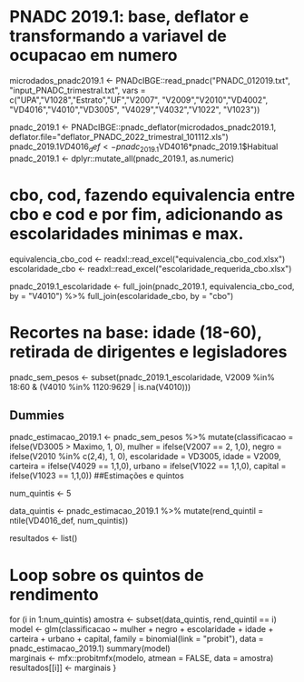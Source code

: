 # PNADC 2019.1: base, deflator e transformando a variavel de ocupacao em numero
microdados_pnadc2019.1 <- PNADcIBGE::read_pnadc("PNADC_012019.txt", 
                                                "input_PNADC_trimestral.txt", 
                                                vars = c("UPA","V1028","Estrato","UF","V2007",
                                                         "V2009","V2010","VD4002",
                                                         "VD4016","V4010","VD3005",
                                                         "V4029","V4032","V1022", "V1023"))

pnadc_2019.1 <- PNADcIBGE::pnadc_deflator(microdados_pnadc2019.1, deflator.file="deflator_PNADC_2022_trimestral_101112.xls")
pnadc_2019.1$VD4016_def <- pnadc_2019.1$VD4016*pnadc_2019.1$Habitual
pnadc_2019.1 <- dplyr::mutate_all(pnadc_2019.1, as.numeric)

# cbo, cod, fazendo equivalencia entre cbo e cod e por fim, adicionando as escolaridades minimas e max.
equivalencia_cbo_cod <- readxl::read_excel("equivalencia_cbo_cod.xlsx")
escolaridade_cbo <- readxl::read_excel("escolaridade_requerida_cbo.xlsx")

pnadc_2019.1_escolaridade <- full_join(pnadc_2019.1, equivalencia_cbo_cod, by = "V4010") %>%
  full_join(escolaridade_cbo, by = "cbo")

# Recortes na base: idade (18-60), retirada de dirigentes e legisladores
pnadc_sem_pesos <- subset(pnadc_2019.1_escolaridade, V2009 %in% 18:60 & (V4010 %in% 1120:9629 | is.na(V4010)))

## Dummies
pnadc_estimacao_2019.1 <- pnadc_sem_pesos %>% mutate(classificacao = ifelse(VD3005 > Maximo, 1, 0),
                                                     mulher = ifelse(V2007 == 2, 1,0),
                                                     negro = ifelse(V2010 %in% c(2,4), 1, 0),
                                                     escolaridade = VD3005,
                                                     idade = V2009,
                                                     carteira = ifelse(V4029 == 1,1,0),
                                                     urbano = ifelse(V1022 == 1,1,0),
                                                     capital = ifelse(V1023 == 1,1,0))
##Estimações e quintos

num_quintis <- 5

data_quintis <- pnadc_estimacao_2019.1 %>%
  mutate(rend_quintil = ntile(VD4016_def, num_quintis))

resultados <- list()

# Loop sobre os quintos de rendimento
for (i in 1:num_quintis) 
  amostra <- subset(data_quintis, rend_quintil == i) 
  model <- glm(classificacao ~ mulher + negro + escolaridade + idade + carteira + 
                  urbano + capital, family = binomial(link = "probit"), data = pnadc_estimacao_2019.1)
  summary(model)  
  marginais <- mfx::probitmfx(modelo, atmean = FALSE, data = amostra)
  resultados[[i]] <- marginais
}
